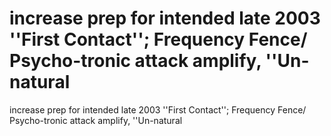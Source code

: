 # increase prep for intended late 2003 ''First Contact''; Frequency Fence/ Psycho-tronic attack amplify, ''Un-natural

increase prep for intended late 2003 ''First Contact''; Frequency Fence/ Psycho-tronic attack amplify, ''Un-natural